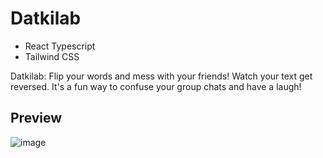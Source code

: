 # Datkilab

- React Typescript
- Tailwind CSS

Datkilab: Flip your words and mess with your friends! Watch your text get reversed. It's a fun way to confuse your group chats and have a laugh!

## Preview
![image](https://github.com/user-attachments/assets/9a41e991-af43-48e7-a046-7df5bc8dca3b)

